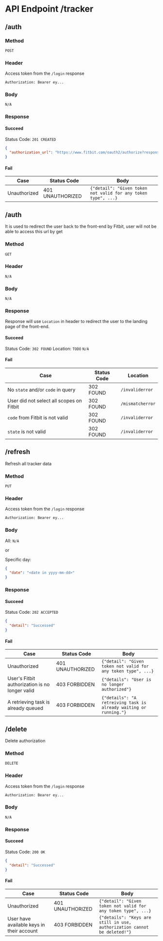 # API Endpoint /tracker

## /auth

### Method
`POST`

### Header
Access token from the `/login` response

`Authorization: Bearer ey...` 

### Body
`N/A`

### Response
#### Succeed
Status Code: `201 CREATED`

```json
{
  "authorization_url": "https://www.fitbit.com/oauth2/authorize?response_type=code&client_id=23BJ8J&scope=activity+heartrate+profile+settings+sleep&state=1DFJ19S47ODQwOTJH0uDwTQNu9mcbv" // authorization url, need the front-end to redirect
}
```
#### Fail

Case         | Status Code      | Body
-------------|------------------|-----
Unauthorized | 401 UNAUTHORIZED | `{"detail": "Given token not valid for any token type", ...}`

## /auth
It is used to redirect the user back to the front-end by Fitbit, user will not be able to access this url by get
### Method
`GET`

### Header
`N/A`

### Body
`N/A`

### Response
Response will use `Location` in header to redirect the user to the landing page of the front-end.

#### Succeed
Status Code: `302 FOUND`
Location: `TODO`
`N/A`

#### Fail
Case                                     | Status Code | Location
-----------------------------------------|-------------|-----------------
No `state` and/or `code` in query        | 302 FOUND   | `/invaliderror`
User did not select all scopes on Fitbit | 302 FOUND   | `/mismatcherror`
`code` from Fitbit is not valid          | 302 FOUND   | `/invaliderror`
`state` is not valid                     | 302 FOUND   | `/invaliderror`

## /refresh
Refresh all tracker data
### Method
`PUT`

### Header
Access token from the `/login` response

`Authorization: Bearer ey...` 

### Body
All: `N/A`

or

Specific day:

```json
{
  "date": "<date in yyyy-mm-dd>"
}
```

### Response
#### Succeed
Status Code: `202 ACCEPTED`

```json
{
  "detail": "Successed"
}
```
#### Fail
Case                                           | Status Code      | Body
-----------------------------------------------|------------------|------------------------------------------
Unauthorized                                   | 401 UNAUTHORIZED | `{"detail": "Given token not valid for any token type", ...}`
User's Fitbit authorization is no longer valid | 403 FORBIDDEN | `{"details": "User is no longer authorized"}`
A retrieving task is already queued            | 403 FORBIDDEN | `{"details": "A retreiving task is already waiting or running."}`


## /delete
Delete authorization
### Method
`DELETE`

### Header
Access token from the `/login` response

`Authorization: Bearer ey...` 

### Body
`N/A`

### Response
#### Succeed
Status Code: `200 OK`

```json
{
  "detail": "Successed"
}
```
#### Fail
Case                                      | Status Code      | Body
------------------------------------------|------------------|------------------------------------------
Unauthorized                              | 401 UNAUTHORIZED | `{"detail": "Given token not valid for any token type", ...}`
User have available keys in their account | 403 FORBIDDEN    | `{"details": "Keys are still in use, authorization cannot be deleted!"}`